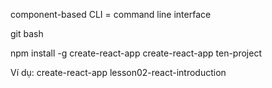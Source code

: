 component-based
CLI = command line interface

git bash


npm install -g create-react-app
create-react-app ten-project

Ví dụ:
create-react-app lesson02-react-introduction


